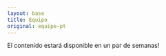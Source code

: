 ```yaml
---
layout: base
title: Equipo
original: equipe-pt
---
```

El contenido estará disponible en un par de semanas!
